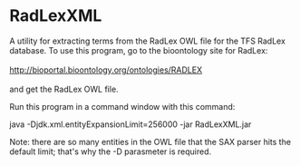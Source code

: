 # RadLexXML
A utility for extracting terms from the RadLex OWL file for the TFS RadLex database.
To use this program, go to the bioontology site for RadLex:<br><br>
<a href="http://bioportal.bioontology.org/ontologies/RADLEX">http://bioportal.bioontology.org/ontologies/RADLEX</a><br><br>
and get the RadLex OWL file.
<p>
Run this program in a command window with this command:
<p>
java -Djdk.xml.entityExpansionLimit=256000 -jar RadLexXML.jar
<p>
Note: there are so many entities in the OWL file that the SAX parser hits the default limit; that's why the -D parasmeter is required.
